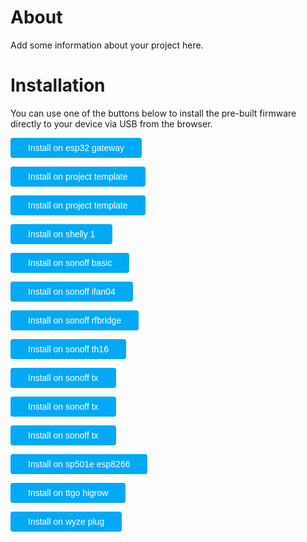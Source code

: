 # About
<script type="module" src="https://unpkg.com/esp-web-tools@5.2.0/dist/web/install-button.js?module"></script>
<style>
    button:hover {
    box-shadow: rgb(0 0 0 / 14%) 0px 4px 8px 0px, rgb(0 0 0 / 12%) 0px 1px 7px 0px, rgb(0 0 0 / 20%) 0px 3px 1px -1px;
    }
    button {
        position: relative;
        cursor: pointer;
        font-size: 14px;
        padding: 8px 28px;
        color: var(--esp-tools-button-text-color, #fff);
        background-color: var(--esp-tools-button-color, #03a9f4);
        border: none;
        border-radius: 4px;
        
</style>
Add some information about your project here.

# Installation

You can use one of the buttons below to install the pre-built firmware directly to your device via USB from the browser.




<p><esp-web-install-button manifest='./esp32-gateway-esp32/manifest.json'><button slot=activate>Install on esp32 gateway</button></esp-web-install-button></p>
<p><esp-web-install-button manifest='./project-template-esp32/manifest.json'><button slot=activate>Install on project template</button></esp-web-install-button></p>
<p><esp-web-install-button manifest='./project-template-esp8266/manifest.json'><button slot=activate>Install on project template</button></esp-web-install-button></p>
<p><esp-web-install-button manifest='./shelly-1-esp8266/manifest.json'><button slot=activate>Install on shelly 1</button></esp-web-install-button></p>
<p><esp-web-install-button manifest='./sonoff-basic-esp8266/manifest.json'><button slot=activate>Install on sonoff basic</button></esp-web-install-button></p>
<p><esp-web-install-button manifest='./sonoff-ifan04-l-esp8266/manifest.json'><button slot=activate>Install on sonoff ifan04</button></esp-web-install-button></p>
<p><esp-web-install-button manifest='./sonoff-rfbridge-esp8266/manifest.json'><button slot=activate>Install on sonoff rfbridge</button></esp-web-install-button></p>
<p><esp-web-install-button manifest='./sonoff-th16-esp8266/manifest.json'><button slot=activate>Install on sonoff th16</button></esp-web-install-button></p>
<p><esp-web-install-button manifest='./sonoff-tx-t1-esp8266/manifest.json'><button slot=activate>Install on sonoff tx</button></esp-web-install-button></p>
<p><esp-web-install-button manifest='./sonoff-tx-t2-esp8266/manifest.json'><button slot=activate>Install on sonoff tx</button></esp-web-install-button></p>
<p><esp-web-install-button manifest='./sonoff-tx-t3-esp8266/manifest.json'><button slot=activate>Install on sonoff tx</button></esp-web-install-button></p>
<p><esp-web-install-button manifest='./sp501e-esp8266/manifest.json'><button slot=activate>Install on sp501e esp8266</button></esp-web-install-button></p>
<p><esp-web-install-button manifest='./ttgo-higrow-stick-esp32/manifest.json'><button slot=activate>Install on ttgo higrow</button></esp-web-install-button></p>
<p><esp-web-install-button manifest='./wyze-plug-esp8266/manifest.json'><button slot=activate>Install on wyze plug</button></esp-web-install-button></p>
